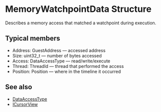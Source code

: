 # MemoryWatchpointData Structure

Describes a memory access that matched a watchpoint during execution.

## Typical members
- Address: GuestAddress — accessed address
- Size: uint32_t — number of bytes accessed
- Access: DataAccessType — read/write/execute
- Thread: ThreadId — thread that performed the access
- Position: Position — where in the timeline it occurred

## See also
- [DataAccessType](enum-DataAccessType.md)
- [ICursorView](interface-ICursorView.md)
